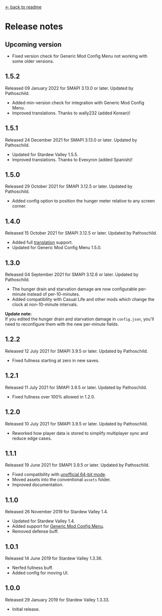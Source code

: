﻿﻿[← back to readme](README.md)

# Release notes
## Upcoming version
* Fixed version check for Generic Mod Config Menu not working with some older versions.

## 1.5.2
Released 09 January 2022 for SMAPI 3.13.0 or later. Updated by Pathoschild.

* Added min-version check for integration with Generic Mod Config Menu.
* Improved translations. Thanks to wally232 (added Korean)!

## 1.5.1
Released 24 December 2021 for SMAPI 3.13.0 or later. Updated by Pathoschild.

* Updated for Stardew Valley 1.5.5.
* Improved translations. Thanks to Evexyron (added Spanish)!

## 1.5.0
Released 29 October 2021 for SMAPI 3.12.5 or later. Updated by Pathoschild.

* Added config option to position the hunger meter relative to any screen corner.

## 1.4.0
Released 15 October 2021 for SMAPI 3.12.5 or later. Updated by Pathoschild.

* Added full [translation](https://stardewvalleywiki.com/Modding:Translations) support.
* Updated for Generic Mod Config Menu 1.5.0.

## 1.3.0
Released 04 September 2021 for SMAPI 3.12.6 or later. Updated by Pathoschild.

* The hunger drain and starvation damage are now configurable per-minute instead of per-10-minutes.
* Added compatibility with Casual Life and other mods which change the clock at non-10-minute intervals.

**Update note:**  
If you edited the hunger drain and starvation damage in `config.json`, you'll need to reconfigure them
with the new per-minute fields.

## 1.2.2
Released 12 July 2021 for SMAPI 3.9.5 or later. Updated by Pathoschild.

* Fixed fullness starting at zero in new saves.

## 1.2.1
Released 11 July 2021 for SMAPI 3.9.5 or later. Updated by Pathoschild.

* Fixed fullness over 100% allowed in 1.2.0.

## 1.2.0
Released 10 July 2021 for SMAPI 3.9.5 or later. Updated by Pathoschild.

* Reworked how player data is stored to simplify multiplayer sync and reduce edge cases.

## 1.1.1
Released 19 June 2021 for SMAPI 3.9.5 or later. Updated by Pathoschild.

* Fixed compatibility with [unofficial 64-bit mode](https://stardewvalleywiki.com/Modding:Migrate_to_64-bit_on_Windows).
* Moved assets into the conventional `assets` folder.
* Improved documentation.

## 1.1.0
Released 26 November 2019 for Stardew Valley 1.4.

* Updated for Stardew Valley 1.4.
* Added support for [Generic Mod Config Menu](https://www.nexusmods.com/stardewvalley/mods/5098).
* Removed defense buff.

## 1.0.1
Released 14 June 2019 for Stardew Valley 1.3.36.

* Nerfed fullness buff.
* Added config for moving UI.

## 1.0.0
Released 29 January 2019 for Stardew Valley 1.3.33.

* Initial release.
